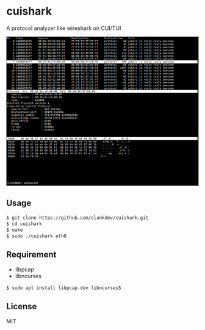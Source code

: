 
# cuishark
A protocol analyzer like wireshark on CUI/TUI

![screenshot](./imgs/ss0.png)


## Usage

```
$ git clone https://github.com/slankdev/cuishark.git
$ cd cuishark
$ make
$ sudo ./cuishark eth0
```


## Requirement

 - libpcap
 - libncurses

```
$ sudo apt install libpcap-dev libncurses5
```


## License

MIT


